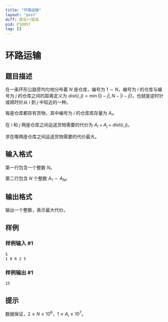 ```yaml
---
title: "环路运输"
layout: "post"
diff: 普及+/提高
pid: P10957
tag: []
---
```

# 环路运输
## 题目描述

在一条环形公路旁均匀地分布着 $N$ 座仓库，编号为 $1 \sim N$，编号为 $i$ 的仓库与编号为 $j$ 的仓库之间的距离定义为 $dist(i,j)=\min⁡(|i-j|,N-|i-j|)$，也就是逆时针或顺时针从 $i$ 到 $j$ 中较近的一种。

每座仓库都存有货物，其中编号为 $i$ 的仓库库存量为 $A_i$。

在 $i$ 和 $j$ 两座仓库之间运送货物需要的代价为 $A_i+A_j+dist(i,j)$。

求在哪两座仓库之间运送货物需要的代价最大。
## 输入格式

第一行包含一个整数 $N$。

第二行包含 $N$ 个整数 $A_1 \sim A_N$。
## 输出格式

输出一个整数，表示最大代价。

## 样例

### 样例输入 #1
```
5
1 8 6 2 5
```
### 样例输出 #1
```
15
```
## 提示

数据保证，$2 \le N \le 10^6$，$1 \le A_i \le 10^7$。
